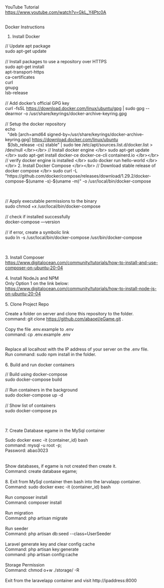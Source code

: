 YouTube Tutorial </br>
https://www.youtube.com/watch?v=GkL_Y4Ptc0A
</br></br>

Docker Instructions
<br>

1. Install Docker

// Update apt package </br>
sudo apt-get update
</br></br>
// Install packages to use a repository over HTTPS </br>
sudo apt-get install \
	apt-transport-https \
	ca-certificates \
	curl \
	gnupg \
	lsb-release
</br></br>
// Add docker’s official GPG key </br>
curl -fsSL https://download.docker.com/linux/ubuntu/gpg | sudo gpg --dearmor -o /usr/share/keyrings/docker-archive-keyring.gpg
</br></br>
// Setup the docker repository </br>
echo \
  "deb [arch=amd64 signed-by=/usr/share/keyrings/docker-archive-keyring.gpg] https://download.docker.com/linux/ubuntu \
  $(lsb_release -cs) stable" | sudo tee /etc/apt/sources.list.d/docker.list > /dev/null
</br></br>
// Install docker engine </br>
sudo apt-get update </br>
sudo apt-get install docker-ce docker-ce-cli containerd.io
</br></br>
// verify docker engine is installed </br>
sudo docker run hello-world
</br></br>
2. Install Docker Compose
</br></br>
// Download stable release of docker compose </br>
sudo curl -L "https://github.com/docker/compose/releases/download/1.29.2/docker-compose-$(uname -s)-$(uname -m)" -o /usr/local/bin/docker-compose

</br></br>
// Apply executable permissions to the binary</br>
sudo chmod +x /usr/local/bin/docker-compose
</br></br>
// check if installed successfully</br>
docker-compose —version
</br></br>
// if error, create a symbolic link </br>
sudo ln -s /usr/local/bin/docker-compose /usr/bin/docker-compose

</br></br>
3. Install Composer</br>
https://www.digitalocean.com/community/tutorials/how-to-install-and-use-composer-on-ubuntu-20-04
</br></br>
4. Install NodeJs and NPM</br>
Only Option 1 on the link below:
https://www.digitalocean.com/community/tutorials/how-to-install-node-js-on-ubuntu-20-04
</br></br>
5. Clone Project Repo</br>

Create a folder on server and clone this repository to the folder. </br> command: git clone https://github.com/abaoel/eGame.git .
</br></br>
Copy the file .env.example to .env </br>
command: cp .env.example .env
</br></br>

Replace all localhost with the IP address of your server on the .env file.
</br>
Run command: sudo npm install in the folder.
</br></br>
6. Build and run docker containers</br>

// Build using docker-compose</br>
sudo docker-compose build
</br></br>
// Run containers in the background</br>
sudo docker-compose up -d
</br></br>
// Show list of containers</br>
sudo docker-compose ps

</br></br>
7. Create Database egame in the MySql container</br>

Sudo docker exec -it {container_id} bash</br>
command: mysql -u root -p;</br>
Password: abao3023</br>
</br></br>
Show databases, if egame is not created then create it.</br>
Command: create database egame;
</br></br>
8. Exit from MySql container then bash into the larvalapp container.</br>
Command: sudo docker exec -it {container_id} bash
</br></br>
Run composer install</br>
Command: composer install
</br></br>
Run migration</br>
Command: php artisan migrate
</br></br>
Run seeder</br>
Command: php artisan db:seed --class=UserSeeder
</br></br>
Laravel generate key and clear config cache</br>
Command: php artisan key:generate</br>
command: php artisan config:cache
</br></br>
Storage Permission</br>
Command: chmod o+w ./storage/ -R
</br></br>
Exit from the laravelapp container and visit
http://ipaddress:8000

